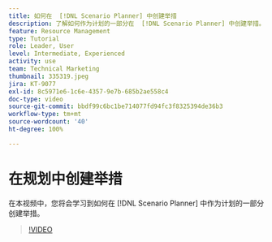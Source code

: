 ```yaml
---
title: 如何在  [!DNL Scenario Planner] 中创建举措
description: 了解如何作为计划的一部分在  [!DNL Scenario Planner] 中创建举措。
feature: Resource Management
type: Tutorial
role: Leader, User
level: Intermediate, Experienced
activity: use
team: Technical Marketing
thumbnail: 335319.jpeg
jira: KT-9077
exl-id: 8c5971e6-1c6e-4357-9e7b-685b2ae558c4
doc-type: video
source-git-commit: bbdf99c6bc1be714077fd94fc3f8325394de36b3
workflow-type: tm+mt
source-wordcount: '40'
ht-degree: 100%

---
```


# 在规划中创建举措

在本视频中，您将会学习到如何在 [!DNL Scenario Planner] 中作为计划的一部分创建举措。

>[!VIDEO](https://video.tv.adobe.com/v/335319/?quality=12&learn=on&enablevpops=1)
